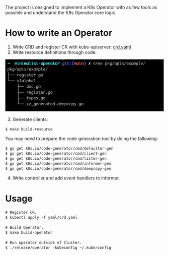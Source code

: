 The project is designed to implement a K8s Operator with as few tools as possible and understand the K8s Operator core logic.

# How to write an Operator

1. Write CRD and register CR with kube-apiserver: [crd.yaml](./yaml/crd.yaml)
2. Write resource definitions through code:

![apis.png](./misc/apis.png)

3. Generate clients:
```
$ make build-resource
```
You may need to prepare the code generation tool by doing the following:
```shell
$ go get k8s.io/code-generator/cmd/defaulter-gen
$ go get k8s.io/code-generator/cmd/client-gen
$ go get k8s.io/code-generator/cmd/lister-gen
$ go get k8s.io/code-generator/cmd/informer-gen
$ go get k8s.io/code-generator/cmd/deepcopy-gen
```


4. Write controller and add event handlers to informer.

# Usage

```shell
# Register CR.
$ kubectl apply -f yaml/crd.yaml

# Build Operator.
$ make build-operator

# Run operator outside of Cluster.
$ ./release/operator -kubeconfig ~/.kube/config
```
